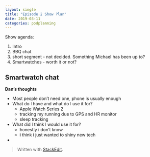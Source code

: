 ```yaml
---
layout: single
title: "Episode 2 Show Plan"
date: 2019-03-11
categories: podplanning
---
```


Show agenda:

1. Intro
2. BBQ chat
3. short segment - not decided. Something Michael has been up to?
4. Smartwatches - worth it or not?
    
## Smartwatch chat

**Dan’s thoughts**

* Most people don’t need one, phone is usually enough
* What do I have and what do I use it for?
	* Apple Watch Series 2
	* tracking my running due to GPS and HR monitor
	* sleep tracking
* What did I think I would use it for?
	* honestly i don’t know
	* i think i just wanted to shiny new tech
* 




> Written with [StackEdit](https://stackedit.io/).
<!--stackedit_data:
eyJoaXN0b3J5IjpbLTcyNDc3NTk2MiwtMTQyOTM1MDU2Miw4MD
IwNzE4NTcsMTA4MTY0MDAxNl19
-->
